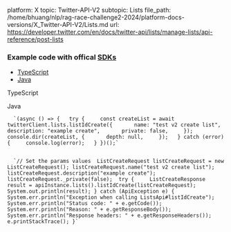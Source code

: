 platform: X
topic: Twitter-API-V2
subtopic: Lists
file_path: /home/bhuang/nlp/rag-race-challenge2-2024/platform-docs-versions/X_Twitter-API-V2/Lists.md
url: https://developer.twitter.com/en/docs/twitter-api/lists/manage-lists/api-reference/post-lists


### Example code with offical [SDKs](https://developer.twitter.com/en/docs/twitter-api/tools-and-libraries/sdks/overview)

* [TypeScript](#tab0)
* [Java](#tab1)

TypeScript

Java

      `(async () => {   try {     const createList = await twitterClient.lists.listIdCreate({       name: "test v2 create list",       description: "example create",       private: false,     });     console.dir(createList, {       depth: null,     });   } catch (error) {     console.log(error);   } })();`
    

      `// Set the params values  ListCreateRequest listCreateRequest = new ListCreateRequest(); listCreateRequest.name("test v2 create list"); listCreateRequest.description("example create"); listCreateRequest._private(false);  try {     ListCreateResponse result = apiInstance.lists().listIdCreate(listCreateRequest);     System.out.println(result); } catch (ApiException e) {     System.err.println("Exception when calling ListsApi#listIdCreate");     System.err.println("Status code: " + e.getCode());     System.err.println("Reason: " + e.getResponseBody());     System.err.println("Response headers: " + e.getResponseHeaders());     e.printStackTrace(); }`